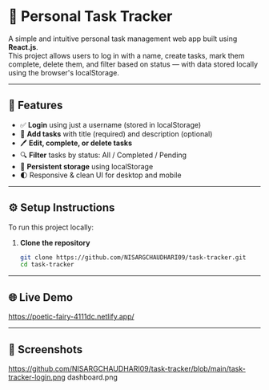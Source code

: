 # 📝 Personal Task Tracker

A simple and intuitive personal task management web app built using **React.js**.  
This project allows users to log in with a name, create tasks, mark them complete, delete them, and filter based on status — with data stored locally using the browser's localStorage.

---

## 📌 Features

- ✅ **Login** using just a username (stored in localStorage)
- 📝 **Add tasks** with title (required) and description (optional)
- 🖊️ **Edit, complete, or delete tasks**
- 🔍 **Filter** tasks by status: All / Completed / Pending
- 💾 **Persistent storage** using localStorage
- 🌓 Responsive & clean UI for desktop and mobile

---

## ⚙️ Setup Instructions

To run this project locally:

1. **Clone the repository**  
   ```bash
   git clone https://github.com/NISARGCHAUDHARI09/task-tracker.git
   cd task-tracker

---

## 🌐 Live Demo
https://poetic-fairy-4111dc.netlify.app/

---

## 📸 Screenshots
https://github.com/NISARGCHAUDHARI09/task-tracker/blob/main/task-tracker-login.png
dashboard.png
